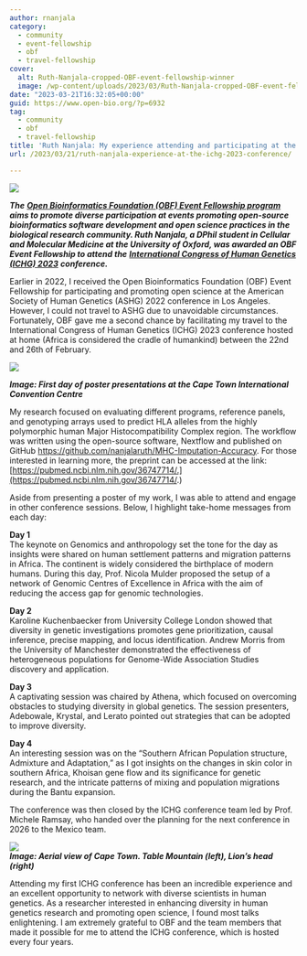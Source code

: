 ```yaml
---
author: rnanjala
category:
  - community
  - event-fellowship
  - obf
  - travel-fellowship
cover:
  alt: Ruth-Nanjala-cropped-OBF-event-fellowship-winner
  image: /wp-content/uploads/2023/03/Ruth-Nanjala-cropped-OBF-event-fellowship-winner.jpg
date: "2023-03-21T16:32:05+00:00"
guid: https://www.open-bio.org/?p=6932
tag:
  - community
  - obf
  - travel-fellowship
title: 'Ruth Nanjala: My experience attending and participating at the ICHG 2023 conference hosted in the Mother City'
url: /2023/03/21/ruth-nanjala-experience-at-the-ichg-2023-conference/

---
```

![](https://lh6.googleusercontent.com/81b1Vw9GP-Bimj8BknvbmoKN1ABWtA9jiidU__Lk5Znu9M4SCq1HYm24l5duwWa2B9QF1unBf5FrqViiy1uY9nGHDZwPof5bWPw3mSh0TITA0bU1JIz-mgQ7HNII7egFPLj0OJGmRE83)

**_The_** [**_Open Bioinformatics Foundation (OBF) Event Fellowship program_**](/travel-awards) **_aims to promote diverse participation at events promoting open-source bioinformatics software development and open science practices in the biological research community. Ruth Nanjala, a DPhil student in Cellular and Molecular Medicine at the University of Oxford, was awarded an OBF Event Fellowship to attend the_** [**_International Congress of Human Genetics (ICHG) 2023_**](https://www.ichg2023.com) **_conference._**


Earlier in 2022, I received the Open Bioinformatics Foundation (OBF) Event Fellowship for participating and promoting open science at the American Society of Human Genetics (ASHG) 2022 conference in Los Angeles. However, I could not travel to ASHG due to unavoidable circumstances. Fortunately, OBF gave me a second chance by facilitating my travel to the International Congress of Human Genetics (ICHG) 2023 conference hosted at home (Africa is considered the cradle of humankind) between the 22nd and 26th of February.   

![](https://lh5.googleusercontent.com/t0YzIrVivPm7UuWqaYPNOuCeRgyLTFpVncqziSrg8JD009-vxDXkKqsPBm4BOZQYtHgS6s82Ap9i3H2WqUWKjc7cUFasO7SjkdTgmc1u1Rn3x1GDaIOGHZkYCwUW4WlmDYsNPCNW2ZrEEYO569ZKwA)

**_Image: First day of poster presentations at the Cape Town International Convention Centre_**


My research focused on evaluating different programs, reference panels, and genotyping arrays used to predict HLA alleles from the highly polymorphic human Major Histocompatibility Complex region. The workflow was written using the open-source software, Nextflow and published on GitHub https://github.com/nanjalaruth/MHC-Imputation-Accuracy. For those interested in learning more, the preprint can be accessed at the link: [https://pubmed.ncbi.nlm.nih.gov/36747714/.](https://pubmed.ncbi.nlm.nih.gov/36747714/.)

Aside from presenting a poster of my work, I was able to attend and engage in other conference sessions. Below, I highlight take-home messages from each day:  

**Day 1**  
The keynote on Genomics and anthropology set the tone for the day as insights were shared on human settlement patterns and migration patterns in Africa. The continent is widely considered the birthplace of modern humans. During this day, Prof. Nicola Mulder proposed the setup of a network of Genomic Centres of Excellence in Africa with the aim of reducing the access gap for genomic technologies.

**Day 2**  
Karoline Kuchenbaecker from University College London showed that diversity in genetic investigations promotes gene prioritization, causal inference, precise mapping, and locus identification. Andrew Morris from the University of Manchester demonstrated the effectiveness of heterogeneous populations for Genome-Wide Association Studies discovery and application.

**Day 3**  
A captivating session was chaired by Athena, which focused on overcoming obstacles to studying diversity in global genetics. The session presenters, Adebowale, Krystal, and Lerato pointed out strategies that can be adopted to improve diversity.

**Day 4**  
An interesting session was on the “Southern African Population structure, Admixture and Adaptation,” as I got insights on the changes in skin color in southern Africa, Khoisan gene flow and its significance for genetic research, and the intricate patterns of mixing and population migrations during the Bantu expansion.

The conference was then closed by the ICHG conference team led by Prof. Michele Ramsay, who handed over the planning for the next conference in 2026 to the Mexico team.

![](https://lh4.googleusercontent.com/IND_tgHCmknXDXUwmVK-IxpHuGndNgWBA6asSZlt-uwMV2_LmXQDzwPIVkizK9tpanA3c_Px5ZL46se929xKEXqMWxS1hxzYH5LdYCkWhP-g_VCA4aEu63koTF3FeJAn1V_VUFHPkaffUG38FWuTuA)  
**_Image: Aerial view of Cape Town. Table Mountain (left), Lion’s head (right)_**


Attending my first ICHG conference has been an incredible experience and an excellent opportunity to network with diverse scientists in human genetics. As a researcher interested in enhancing diversity in human genetics research and promoting open science, I found most talks enlightening. I am extremely grateful to OBF and the team members that made it possible for me to attend the ICHG conference, which is hosted every four years.
